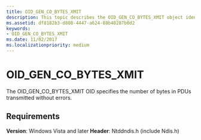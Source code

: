 ```yaml
---
title: OID_GEN_CO_BYTES_XMIT
description: This topic describes the OID_GEN_CO_BYTES_XMIT object identifier (OID).
ms.assetid: df8182b3-d808-4447-a624-88b40287b0d2
keywords:
- OID_GEN_CO_BYTES_XMIT
ms.date: 11/02/2017
ms.localizationpriority: medium
---
```


# OID_GEN_CO_BYTES_XMIT

The OID_GEN_CO_BYTES_XMIT OID specifies the number of bytes in PDUs transmitted without errors.

## Requirements

**Version**: Windows Vista and later
**Header**: Ntddndis.h (include Ndis.h)

